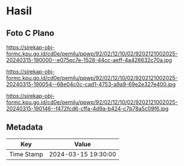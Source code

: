 # Hasil

## Foto C Plano

https://sirekap-obj-formc.kpu.go.id/cd0e/pemilu/ppwp/92/02/12/10/02/9202121002025-20240315-190000--e075ec7e-1528-44cc-aeff-4a426632c70a.jpg

https://sirekap-obj-formc.kpu.go.id/cd0e/pemilu/ppwp/92/02/12/10/02/9202121002025-20240315-190054--68e04c0c-cad1-4753-a9a9-69e2e327e400.jpg

https://sirekap-obj-formc.kpu.go.id/cd0e/pemilu/ppwp/92/02/12/10/02/9202121002025-20240315-190146--f472fcd6-cffa-4d9a-b424-c7b78a5c09f6.jpg


## Metadata

| Key        | Value               |
| ---------- | ------------------- |
| Time Stamp | 2024-03-15 19:30:00 |



